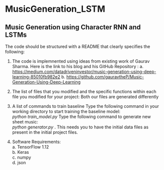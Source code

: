 # MusicGeneration_LSTM
## Music Generation using Character RNN and LSTMs
The code should be structured with a README that clearly specifies the following:

1. The code is implemnented using ideas from existing work of Gaurav Sharma. Here is the link to his blog and his GitHub Repository :
a. https://medium.com/datadriveninvestor/music-generation-using-deep-learning-85010fb982e2
b. https://github.com/gauravtheP/Music-Generation-Using-Deep-Learning

2. The list of files that you modified and the specific functions within each file you modified for your project:
    Both our files are generated differently 
3. A list of commands to train baseline 
Type the following command in your working directory to start training the baseline model:  
*python train_model.py*
Type the following command to generate new sheet music:  
*python generator.py* . 
This needs you to have the initial data files as present in the initial project files.  
4. Software Requirements:  
a. TensorFlow 1.12   
b. Keras   
c. numpy  
d. json  
